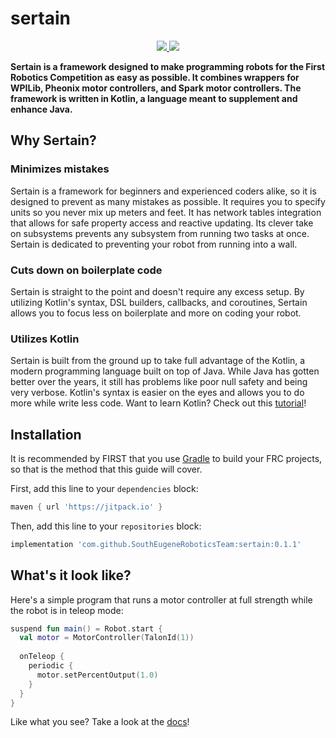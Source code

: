 # sertain

<p align="center">
  <a href="https://github.com/SouthEugeneRoboticsTeam/sertain/actions">
    <img src="https://img.shields.io/github/workflow/status/SouthEugeneRoboticsTeam/sertain/Java CI?style=flat-square" />
  </a>
  
  <a href="https://jitpack.io/#sertain/org.sertain">
    <img src="https://img.shields.io/jitpack/v/github/SouthEugeneRoboticsTeam/sertain?style=flat-square" />
  </a>
</p>

**Sertain is a framework designed to make programming robots for the First Robotics Competition as easy as possible. It combines wrappers for WPILib, Pheonix motor controllers, and Spark motor controllers. The framework is written in Kotlin, a language meant to supplement and enhance Java.**

## Why Sertain?

### Minimizes mistakes

Sertain is a framework for beginners and experienced coders alike, so it is designed to prevent as many mistakes as possible. It requires you to specify units so you never mix up meters and feet. It has network tables integration that allows for safe property access and reactive updating. Its clever take on subsystems prevents any subsystem from running two tasks at once. Sertain is dedicated to preventing your robot from running into a wall.

### Cuts down on boilerplate code

Sertain is straight to the point and doesn't require any excess setup. By utilizing Kotlin's syntax, DSL builders, callbacks, and coroutines, Sertain allows you to focus less on boilerplate and more on coding your robot.

### Utilizes Kotlin

Sertain is built from the ground up to take full advantage of the Kotlin, a modern programming language built on top of Java. While Java has gotten better over the years, it still has problems like poor null safety and being very verbose. Kotlin's syntax is easier on the eyes and allows you to do more while write less code. Want to learn Kotlin? Check out this [tutorial](https://beginnersbook.com/2017/12/kotlin-tutorial/)!

## Installation

It is recommended by FIRST that you use [Gradle](https://gradle.org/) to build your FRC projects, so that is the method that this guide will cover.

First, add this line to your `dependencies` block:

```gradle
maven { url 'https://jitpack.io' }
```

Then, add this line to your `repositories` block:

```gradle
implementation 'com.github.SouthEugeneRoboticsTeam:sertain:0.1.1'
```

## What's it look like?

Here's a simple program that runs a motor controller at full strength while the robot is in teleop mode:

```kotlin
suspend fun main() = Robot.start {
  val motor = MotorController(TalonId(1))
  
  onTeleop {
    periodic {
      motor.setPercentOutput(1.0)
    }
  }
}
```

Like what you see? Take a look at the [docs](https://github.com/sertainLib/sertain/wiki)!
